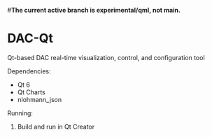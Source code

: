 #**The current active branch is experimental/qml, not main.**

# DAC-Qt
Qt-based DAC real-time visualization, control, and configuration tool

Dependencies:
- Qt 6
- Qt Charts
- nlohmann_json

Running:
1. Build and run in Qt Creator
